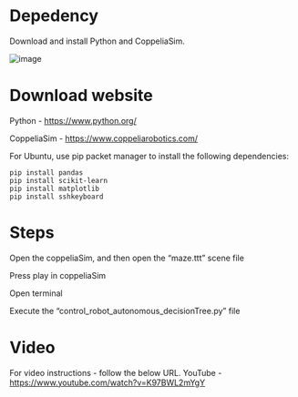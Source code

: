 # Depedency
Download and install Python and CoppeliaSim.

![image](https://github.com/balajibalasubramaniam/Machine_Learning_Autonomous_System/assets/22381666/93e81765-9931-4e6f-96a2-9d7448845d5b)

# Download website
Python - https://www.python.org/

CoppeliaSim - https://www.coppeliarobotics.com/

For Ubuntu, use pip packet manager to install the following dependencies:

```
pip install pandas
pip install scikit-learn
pip install matplotlib
pip install sshkeyboard
```

# Steps
Open the coppeliaSim, and then open the “maze.ttt” scene file

Press play in coppeliaSim

Open terminal

Execute the “control_robot_autonomous_decisionTree.py” file 

# Video
For video instructions - follow the below URL. YouTube - https://www.youtube.com/watch?v=K97BWL2mYgY
